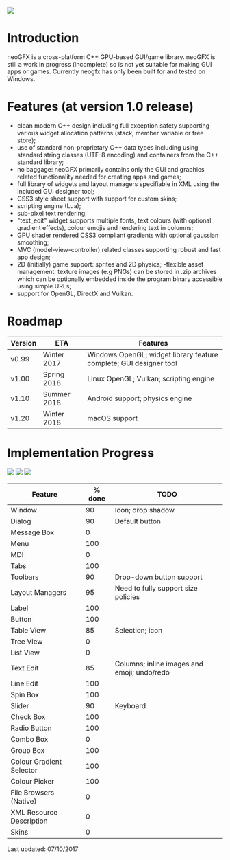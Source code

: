![](https://raw.githubusercontent.com/FlibbleMr/neogfx/master/neoGFX.png)

# Introduction
neoGFX is a cross-platform C++ GPU-based GUI/game library.
neoGFX is still a work in progress (incomplete) so is not yet suitable for making GUI apps or games. Currently neogfx has only been built for and tested on Windows.

# Features (at version 1.0 release)
- clean modern C++ design including full exception safety supporting various widget allocation patterns (stack, member variable or free store);
- use of standard non-proprietary C++ data types including using standard string classes (UTF-8 encoding) and containers from the C++ standard library;
- no baggage: neoGFX primarily contains only the GUI and graphics related functionality needed for creating apps and games;
- full library of widgets and layout managers specifiable in XML using the included GUI designer tool;
- CSS3 style sheet support with support for custom skins;
- scripting engine (Lua);
- sub-pixel text rendering;
- "text_edit" widget supports multiple fonts, text colours (with optional gradient effects), colour emojis and rendering text in columns;
- GPU shader rendered CSS3 compliant gradients with optional gaussian smoothing;
- MVC (model-view-controller) related classes supporting robust and fast app design;
- 2D (initially) game support: sprites and 2D physics;
-flexible asset management: texture images (e.g PNGs) can be stored in .zip archives which can be optionally embedded inside the program binary accessible using simple URLs;
- support for OpenGL, DirectX and Vulkan.


# Roadmap

Version | ETA           | Features
--------|---------------|---------------------------------------------------
v0.99   | Winter 2017   | Windows OpenGL; widget library feature complete; GUI designer tool
v1.00   | Spring 2018   | Linux OpenGL; Vulkan; scripting engine
v1.10   | Summer 2018   | Android support; physics engine
v1.20   | Winter 2018   | macOS support

# Implementation Progress

![](http://neogfx.org/temp/bugfix.png)
![](http://neogfx.org/temp/emoji.png)
![](http://neogfx.org/temp/colour_picker_finished.png)

Feature                   | % done  |     TODO
--------------------------|---------|-------------------------------------------------------------------------------
Window                    | 90      |     Icon; drop shadow
Dialog                    | 90      |     Default button
Message Box               | 0       |
Menu                      | 100     | 
MDI                       | 0       |
Tabs                      | 100     |     
Toolbars                  | 90      |     Drop-down button support
Layout Managers           | 95      |     Need to fully support size policies
Label                     | 100     |     
Button                    | 100     |     
Table View                | 85      |     Selection; icon
Tree View                 | 0       |
List View                 | 0       |
Text Edit                 | 85      |     Columns; inline images and emoji; undo/redo
Line Edit                 | 100     |     
Spin Box                  | 100     |
Slider                    | 90      |     Keyboard
Check Box                 | 100     |     
Radio Button              | 100     |
Combo Box                 | 0       |
Group Box                 | 100     |
Colour Gradient Selector  | 100     |
Colour Picker             | 100     |
File Browsers (Native)    | 0       |
XML Resource Description  | 0       |
Skins                     | 0       |

Last updated: 07/10/2017
